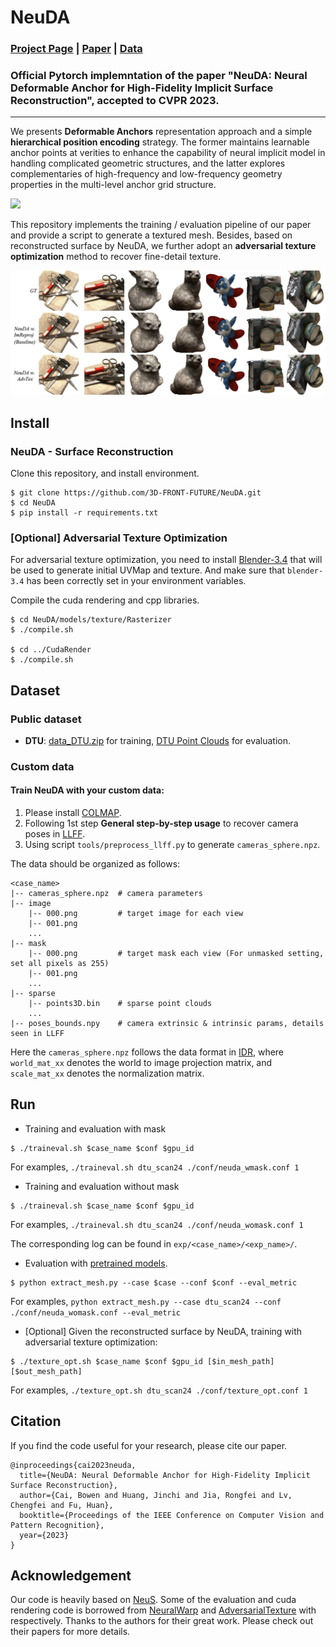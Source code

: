 # NeuDA

### [Project Page](https://3d-front-future.github.io/neuda) | [Paper](https://arxiv.org/pdf/2303.02375.pdf) | [Data]()

### Official Pytorch implemntation of the paper "NeuDA: Neural Deformable Anchor for High-Fidelity Implicit Surface Reconstruction", accepted to CVPR 2023.

---

We presents **Deformable Anchors** representation approach and a simple **hierarchical position encoding** strategy. The former maintains learnable anchor points at verities to enhance the capability of neural implicit model in handling complicated geometric structures, and the latter explores complementaries of high-frequency and low-frequency geometry properties in the multi-level anchor grid structure.

![](./assets/neuda_mesh.gif)

This repository implements the training / evaluation pipeline of our paper and provide a script to generate a textured mesh. Besides, based on reconstructed surface by NeuDA, we further adopt an **adversarial texture optimization** method to recover fine-detail texture.

![](./assets/adv_tex.jpg)

## Install
### NeuDA - Surface Reconstruction
Clone this repository, and install environment.
```shell
$ git clone https://github.com/3D-FRONT-FUTURE/NeuDA.git
$ cd NeuDA
$ pip install -r requirements.txt
```

### [Optional] Adversarial Texture Optimization 
For adversarial texture optimization, you need to install [Blender-3.4](https://www.blender.org/download/) that will be used to generate initial UVMap and texture. And make sure that `blender-3.4` has been correctly set in your environment variables.

Compile the cuda rendering and cpp libraries.

```shell
$ cd NeuDA/models/texture/Rasterizer
$ ./compile.sh

$ cd ../CudaRender
$ ./compile.sh
```

## Dataset 
### Public dataset
* **DTU**: [data_DTU.zip](https://drive.google.com/drive/folders/1Nlzejs4mfPuJYORLbDEUDWlc9IZIbU0C) for training, [DTU Point Clouds](http://roboimagedata.compute.dtu.dk/?page_id=36) for evaluation.

### Custom data
#### Train NeuDA with your custom data:
1. Please install [COLMAP](https://colmap.github.io/).
2. Following 1st step **General step-by-step usage** to recover camera poses in [LLFF](https://github.com/Fyusion/LLFF).
3. Using script `tools/preprocess_llff.py` to generate `cameras_sphere.npz`.

The data should be organized as follows:
```
<case_name>
|-- cameras_sphere.npz  # camera parameters
|-- image
    |-- 000.png         # target image for each view
    |-- 001.png
    ...
|-- mask
    |-- 000.png         # target mask each view (For unmasked setting, set all pixels as 255)
    |-- 001.png
    ...
|-- sparse
    |-- points3D.bin    # sparse point clouds
    ...
|-- poses_bounds.npy    # camera extrinsic & intrinsic params, details seen in LLFF
```

Here the `cameras_sphere.npz` follows the data format in [IDR](https://github.com/lioryariv/idr/blob/main/DATA_CONVENTION.md), where `world_mat_xx` denotes the world to image projection matrix, and `scale_mat_xx` denotes the normalization matrix.


## Run

* Training and evaluation with mask
```shell
$ ./traineval.sh $case_name $conf $gpu_id
```
For examples, `./traineval.sh dtu_scan24 ./conf/neuda_wmask.conf 1`

* Training and evaluation without mask
```shell
$ ./traineval.sh $case_name $conf $gpu_id
```
For examples, `./traineval.sh dtu_scan24 ./conf/neuda_womask.conf 1`

The corresponding log can be found in `exp/<case_name>/<exp_name>/`.

* Evaluation with [pretrained models]().
```shell
$ python extract_mesh.py --case $case --conf $conf --eval_metric
```
For examples, `python extract_mesh.py --case dtu_scan24 --conf ./conf/neuda_womask.conf --eval_metric`


* [Optional] Given the reconstructed surface by NeuDA, training with adversarial texture optimization:
```shell
$ ./texture_opt.sh $case_name $conf $gpu_id [$in_mesh_path] [$out_mesh_path]
```
For examples, `./texture_opt.sh dtu_scan24 ./conf/texture_opt.conf 1`


## Citation
If you find the code useful for your research, please cite our paper.
```
@inproceedings{cai2023neuda,
  title={NeuDA: Neural Deformable Anchor for High-Fidelity Implicit Surface Reconstruction},
  author={Cai, Bowen and Huang, Jinchi and Jia, Rongfei and Lv, Chengfei and Fu, Huan},
  booktitle={Proceedings of the IEEE Conference on Computer Vision and Pattern Recognition},
  year={2023}
}
```

## Acknowledgement
Our code is heavily based on [NeuS](https://github.com/Totoro97/NeuS). Some of the evaluation and cuda rendering code is borrowed from [NeuralWarp](https://github.com/fdarmon/NeuralWarp) and [AdversarialTexture](https://github.com/hjwdzh/AdversarialTexture) with respectively. Thanks to the authors for their great work. Please check out their papers for more details.
